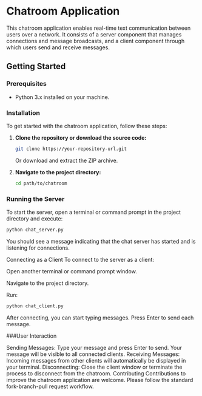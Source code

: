 # Chatroom Application

This chatroom application enables real-time text communication between users over a network. It consists of a server component that manages connections and message broadcasts, and a client component through which users send and receive messages.

## Getting Started

### Prerequisites

- Python 3.x installed on your machine.

### Installation

To get started with the chatroom application, follow these steps:

1. **Clone the repository or download the source code:**

    ```bash
    git clone https://your-repository-url.git
    ```

    Or download and extract the ZIP archive.

2. **Navigate to the project directory:**

    ```bash
    cd path/to/chatroom
    ```

### Running the Server

To start the server, open a terminal or command prompt in the project directory and execute:

```bash
python chat_server.py
```
You should see a message indicating that the chat server has started and is listening for connections.

Connecting as a Client
To connect to the server as a client:

Open another terminal or command prompt window.

Navigate to the project directory.

Run:

```bash
python chat_client.py
```
After connecting, you can start typing messages. Press Enter to send each message.

###User Interaction

Sending Messages: Type your message and press Enter to send. Your message will be visible to all connected clients.
Receiving Messages: Incoming messages from other clients will automatically be displayed in your terminal.
Disconnecting: Close the client window or terminate the process to disconnect from the chatroom.
Contributing
Contributions to improve the chatroom application are welcome. Please follow the standard fork-branch-pull request workflow.
